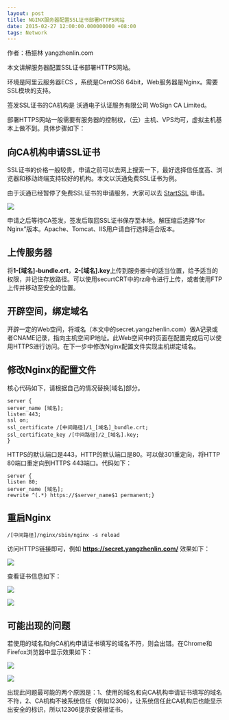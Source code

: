 ```yaml
---
layout: post
title: NGINX服务器配置SSL证书部署HTTPS网站
date: 2015-02-27 12:00:00.000000000 +08:00
tags: Network
---
```


作者：杨振林 yangzhenlin.com

本文讲解服务器配置SSL证书部署HTTPS网站。

环境是阿里云服务器ECS ，系统是CentOS6 64bit，Web服务器是Nginx。需要SSL模块的支持。

签发SSL证书的CA机构是 沃通电子认证服务有限公司 WoSign CA Limited。

部署HTTPS网站一般需要有服务器的控制权，（云）主机、VPS均可，虚拟主机基本上做不到。具体步骤如下：

## 向CA机构申请SSL证书

SSL证书的价格一般较贵，申请之前可以去网上搜索一下，最好选择信任度高、浏览器和移动终端支持较好的机构。本文以沃通免费SSL证书为例。

由于沃通已经暂停了免费SSL证书的申请服务，大家可以去 [StartSSL](http://www.startssl.com/) 申请。

![](http://source.yangzhenlin.com/ssl-https-nginx/001.png)

申请之后等待CA签发，签发后取回SSL证书保存至本地。解压缩后选择“for Nginx”版本。Apache、Tomcat、IIS用户请自行选择适合版本。

## 上传服务器

将**1-[域名]-bundle.crt**，**2-[域名].key**上传到服务器中的适当位置，给予适当的权限，并记住存放路径。可以使用securtCRT中的rz命令进行上传，或者使用FTP上传并移动至安全的位置。

## 开辟空间，绑定域名

开辟一定的Web空间，将域名（本文中的secret.yangzhenlin.com）做A记录或者CNAME记录，指向主机空间IP地址。此Web空间中的页面在配置完成后可以使用HTTPS进行访问。在下一步中修改Nginx配置文件实现主机绑定域名。

## 修改Nginx的配置文件

核心代码如下，请根据自己的情况替换[域名]部分。

```
server {
server_name [域名];
listen 443;
ssl on;
ssl_certificate /[中间路径]/1_[域名]_bundle.crt;
ssl_certificate_key /[中间路径]/2_[域名].key;
}
```

HTTPS的默认端口是443，HTTP的默认端口是80。可以做301重定向，将HTTP 80端口重定向到HTTPS 443端口。代码如下：

```
server {
listen 80;
server_name [域名];
rewrite ^(.*) https://$server_name$1 permanent;}
```

## 重启Nginx

```
/[中间路径]/nginx/sbin/nginx -s reload
```

访问HTTPS链接即可，例如 **https://secret.yangzhenlin.com/** 效果如下：

![](http://source.yangzhenlin.com/ssl-https-nginx/002.png?imageView/2/h/500)

查看证书信息如下：

![](http://source.yangzhenlin.com/ssl-https-nginx/003.png?imageView/2/h/500)

![](http://source.yangzhenlin.com/ssl-https-nginx/004.png?imageView/2/h/500)

## 可能出现的问题

若使用的域名和向CA机构申请证书填写的域名不符，则会出错。在Chrome和Firefox浏览器中显示效果如下：

![](http://source.yangzhenlin.com/ssl-https-nginx/005.png?imageView/2/h/500)

![](http://source.yangzhenlin.com/ssl-https-nginx/006.png?imageView/2/h/500)

出现此问题最可能的两个原因是：1、使用的域名和向CA机构申请证书填写的域名不符，2、CA机构不被系统信任（例如12306），让系统信任此CA机构后也能显示出安全的标识，所以12306提示安装根证书。
